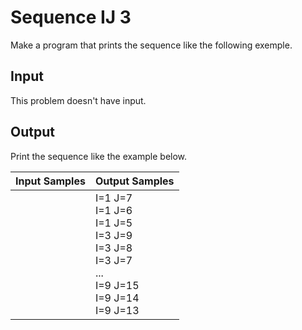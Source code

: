# Sequence IJ 3
Make a program that prints the sequence like the following exemple.

## Input
This problem doesn't have input.

## Output
Print the sequence like the example below.

| Input Samples |                                                   Output Samples                                                   |
|---------------|--------------------------------------------------------------------------------------------------------------------|
|               | I=1 J=7<br> I=1 J=6<br> I=1 J=5<br> I=3 J=9<br> I=3 J=8<br> I=3 J=7<br> ...<br> I=9 J=15<br> I=9 J=14<br> I=9 J=13 |